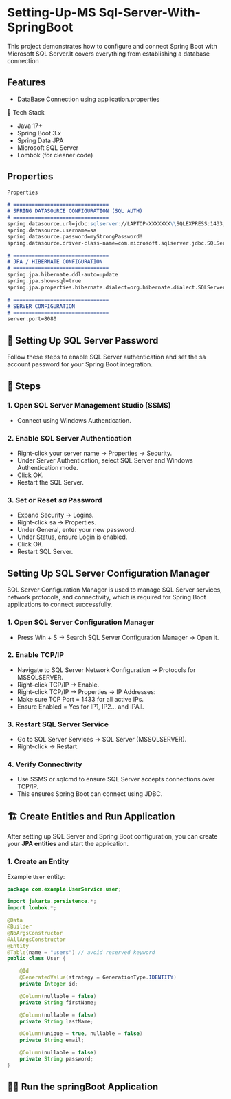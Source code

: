 # Setting-Up-MS Sql-Server-With-SpringBoot
This project demonstrates how to configure and connect Spring Boot with Microsoft SQL Server.It covers everything from establishing a database connection

## Features
- DataBase Connection using application.properties

🧱 Tech Stack

- Java 17+
- Spring Boot 3.x
- Spring Data JPA
- Microsoft SQL Server
- Lombok (for cleaner code)

## Properties 

```md
Properties

# ===============================
# SPRING DATASOURCE CONFIGURATION (SQL AUTH)
# ===============================
spring.datasource.url=jdbc:sqlserver://LAPTOP-XXXXXXX\\SQLEXPRESS:1433;databaseName=user;encrypt=true;trustServerCertificate=true
spring.datasource.username=sa
spring.datasource.password=myStrongPassword!
spring.datasource.driver-class-name=com.microsoft.sqlserver.jdbc.SQLServerDriver

# ===============================
# JPA / HIBERNATE CONFIGURATION
# ===============================
spring.jpa.hibernate.ddl-auto=update
spring.jpa.show-sql=true
spring.jpa.properties.hibernate.dialect=org.hibernate.dialect.SQLServerDialect

# ===============================
# SERVER CONFIGURATION
# ===============================
server.port=8080
```

## 🔐 Setting Up SQL Server Password

Follow these steps to enable SQL Server authentication and set the sa account password for your Spring Boot integration.
## 🧭 Steps
### 1. Open SQL Server Management Studio (SSMS)
  - Connect using Windows Authentication.
### 2. Enable SQL Server Authentication
  - Right-click your server name → Properties → Security.
  - Under Server Authentication, select SQL Server and Windows Authentication mode.
  - Click OK.
  - Restart the SQL Server.
### 3. Set or Reset *sa* Password
  - Expand Security → Logins.
  - Right-click sa → Properties.
  - Under General, enter your new password.
  - Under Status, ensure Login is enabled.
  - Click OK.
  - Restart SQL Server.

## Setting Up SQL Server Configuration Manager 
SQL Server Configuration Manager is used to manage SQL Server services, network protocols, and connectivity, which is required for Spring Boot applications to connect successfully.

### 1. Open SQL Server Configuration Manager
- Press Win + S → Search SQL Server Configuration Manager → Open it.
### 2. Enable TCP/IP
- Navigate to SQL Server Network Configuration → Protocols for MSSQLSERVER.
- Right-click TCP/IP → Enable.
- Right-click TCP/IP → Properties → IP Addresses:
- Make sure TCP Port = 1433 for all active IPs.
- Ensure Enabled = Yes for IP1, IP2… and IPAll.

### 3. Restart SQL Server Service
- Go to SQL Server Services → SQL Server (MSSQLSERVER).
- Right-click → Restart.

### 4. Verify Connectivity
- Use SSMS or sqlcmd to ensure SQL Server accepts connections over TCP/IP.
- This ensures Spring Boot can connect using JDBC.

## 🏗️ Create Entities and Run Application

After setting up SQL Server and Spring Boot configuration, you can create your **JPA entities** and start the application.

### 1. Create an Entity
Example `User` entity:

```java
package com.example.UserService.user;

import jakarta.persistence.*;
import lombok.*;

@Data
@Builder
@NoArgsConstructor
@AllArgsConstructor
@Entity
@Table(name = "users") // avoid reserved keyword
public class User {

    @Id
    @GeneratedValue(strategy = GenerationType.IDENTITY)
    private Integer id;

    @Column(nullable = false)
    private String firstName;

    @Column(nullable = false)
    private String lastName;

    @Column(unique = true, nullable = false)
    private String email;

    @Column(nullable = false)
    private String password;
}
```

## 🏃‍♂️ Run the springBoot Application

